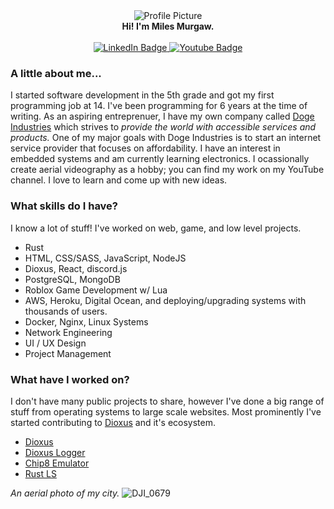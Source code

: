 <div id="header" align="center">
  <img src="https://images.weserv.nl/?url=avatars.githubusercontent.com/u/30190859?v=4&h=100&w=100&fit=cover&mask=circle&maxage=7d" alt="Profile Picture"/>
  <div><b>Hi! I'm Miles Murgaw.</b></div>
  <div>&nbsp;</div>
  <div id="badges">
    <a href="https://www.linkedin.com/in/miles-murgaw-b819a81b1/">
      <img src="https://img.shields.io/badge/LinkedIn-blue?style=for-the-badge&logo=linkedin&logoColor=white" alt="LinkedIn Badge"/>
    </a>
    <a href="https://www.youtube.com/channel/UCYHTnCVVwN8sWS_bwGMMytQ">
      <img src="https://img.shields.io/badge/YouTube-red?style=for-the-badge&logo=youtube&logoColor=white" alt="Youtube Badge"/>
    </a>
  </div>
</div>


### A little about me...
I started software development in the 5th grade and got my first programming job at 14. 
I've been programming for 6 years at the time of writing. As an aspiring entreprenuer, I have my own company called [Doge Industries](https://dogeindustries.com)
which strives to *provide the world with accessible services and products.* One of my major goals with Doge Industries is to start an internet service provider that
focuses on affordability. I have an interest in embedded systems and am currently learning electronics. I ocassionally create
aerial videography as a hobby; you can find my work on my YouTube channel. I love to learn and come up with new ideas.

### What skills do I have?
I know a lot of stuff! I've worked on web, game, and low level projects.

- Rust
- HTML, CSS/SASS, JavaScript, NodeJS
- Dioxus, React, discord.js
- PostgreSQL, MongoDB
- Roblox Game Development w/ Lua
- AWS, Heroku, Digital Ocean, and deploying/upgrading systems with thousands of users.
- Docker, Nginx, Linux Systems
- Network Engineering
- UI / UX Design
- Project Management

### What have I worked on?
I don't have many public projects to share, however I've done a big range of stuff from operating systems to large scale websites.
Most prominently I've started contributing to [Dioxus](https://github.com/DioxusLabs/dioxus) and it's ecosystem.

- [Dioxus](https://github.com/DioxusLabs/dioxus)
- [Dioxus Logger](https://github.com/DogeDark/dioxus-logger)
- [Chip8 Emulator](https://github.com/DogeDark/Chip8)
- [Rust LS](https://github.com/DogeDark/rust-ls)

*An aerial photo of my city.*
![DJI_0679](https://user-images.githubusercontent.com/30190859/200228337-ea04e607-80b3-440c-b87d-adbf6668e45b.JPG)

